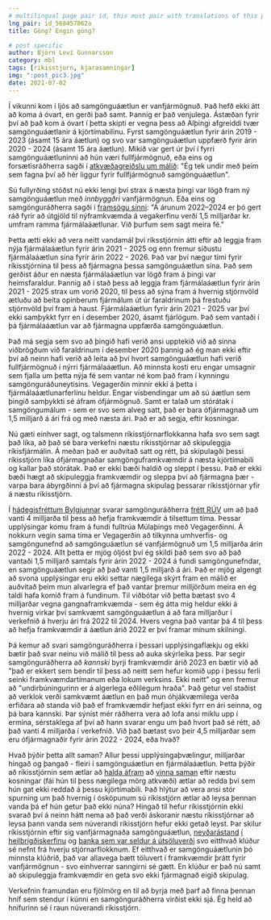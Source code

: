 ```yaml
---
# multilingual page pair id, this must pair with translations of this page. (This name must be unique)
lng_pair: id_568457062a
title: Göng? Engin göng?

# post specific
author: Björn Leví Gunnarsson
category: mbl
tags: [rikisstjorn, kjarasamningar]
img: ":post_pic3.jpg"
date: 2021-07-02
---
```


Í vikunni kom í ljós að samgönguáætlun er vanfjármögnuð. Það hefð ekki átt að koma á óvart, en gerði það samt. Þannig er það venjulega. Ástæðan fyrir því að það kom á óvart í þetta skipti er vegna þess að Alþingi afgreiddi tvær samgönguáætlanir á kjörtímabilinu. Fyrst samgönguáætlun fyrir árin 2019 - 2023 (ásamt 15 ára áætlun) og svo var samgönguáætlun uppfærð fyrir árin 2020 - 2024 (ásamt 15 ára áætlun). Mikið var gert úr því í fyrri samgönguáætluninni að hún væri fullfjármögnuð, eða eins og forsætisráðherra sagði í [atkvæðagreiðslu um málið](https://www.althingi.is/altext/raeda/149/rad20190207T144154.html): "Ég tek undir með þeim sem fagna því að hér liggur fyrir fullfjármögnuð samgönguáætlun".

Sú fullyrðing stóðst nú ekki lengi því strax á næsta þingi var lögð fram ný samgönguáætlun með _innbyggðri_ vanfjármögnun. Eða eins og samgönguráðherra sagði í [framsögu sinni](https://www.althingi.is/altext/raeda/150/rad20191204T173449.html): "Á árunum 2022–2024 er þó gert ráð fyrir að útgjöld til nýframkvæmda á vegakerfinu verði 1,5 milljarðar kr. umfram ramma fjármálaáætlunar. Við þurfum sem sagt meira fé."

Þetta ætti ekki að vera neitt vandamál því ríksstjórnin átti eftir að leggja fram nýja fjármálaáætlun fyrir árin 2021 - 2025 og enn fremur síðustu fjármálaáætlun sína fyrir árin 2022 - 2026. Það var því nægur tími fyrir ríkisstjórnina til þess að fjármagna þessa samgönguáætlun sína. Það sem gerðist áður en næsta fjármálaáætlun var lögð fram á þingi var heimsfaraldur. Þannig að í stað þess að leggja fram fjármálaáætlun fyrir árin 2021 - 2025 strax um vorið 2020, til þess að sýna fram á hvernig stjórnvöld ætluðu að beita opinberum fjármálum út úr faraldrinum þá frestuðu stjórnvöld því fram á haust. Fjármálaáætlun fyrir árin 2021 - 2025 var því ekki samþykkt fyrr en í desember 2020, ásamt fjárlögum. Það sem vantaði í þá fjármálaáætlun var að fjármagna uppfærða samgönguáætlun. 

Það má segja sem svo að þingið hafi verið ansi upptekið við að sinna viðbrögðum við faraldrinum í desember 2020 þannig að ég man ekki eftir því að neinn hafi verið að leita að því hvort samgönguáætlun hafi verið fullfjármögnuð í nýrri fjármálaáætlun. Að minnsta kosti eru engar umsagnir sem fjalla um þetta nýja fé sem vantar né kom það fram í kynningu samgönguráðuneytisins. Vegagerðin minnir ekki á þetta í fjármálaáætlunarferlinu heldur. Engar vísbendingar um að sú áætlun sem þingið samþykkti sé áfram ófjármögnuð. Samt er talað um stórátak í samgöngumálum - sem er svo sem alveg satt, það er bara ófjármagnað um 1,5 milljarð á ári frá og með næsta ári. Það er að segja, eftir kosningar. 

Nú gæti einhver sagt, og talsmenn ríkisstjórnarflokkanna hafa svo sem sagt það líka, að það sé bara verkefni næstu ríkisstjórnar að skipuleggja ríkisfjármálin. Á meðan það er auðvitað satt og rétt, þá skipulagði þessi ríkisstjórn líka ófjármagnaðar samgönguframkvæmdir á næsta kjörtímabili og kallar það stórátak. Það er ekki bæði haldið og sleppt í þessu. Það er ekki bæði hægt að skipuleggja framkvæmdir og sleppa því að fjármagna þær - varpa bara ábyrgðinni á því að fjármagna skipulag þessarar ríkisstjórnar yfir á næstu ríkisstjórn. 

Í [hádegisfréttum Bylgjunnar](https://www.visir.is/g/20212129098d/-thad-stendur-enginn-hnifur-i-kunni-) svarar samgönguráðherra [frétt RÚV](https://www.ruv.is/frett/2021/07/01/fjarmagn-vantar-til-ad-fjardarheidargong-haldi-aaetlun) um að það vanti 4 milljarða til þess að hefja framkvæmdir á tilsettum tíma. Þessar upplýsingar komu fram á fundi fulltrúa Múlaþings með Vegagerðinni. Á nokkurn vegin sama tíma er Vegagerðin að tilkynna umhverfis- og samgöngunefnd að samgönguáætlun sé vanfjármögnuð um 1,5 milljarða árin 2022 - 2024. Allt þetta er mjög óljóst því ég skildi það sem svo að það vantaði 1,5 milljarð samtals fyrir árin 2022 - 2024 á fundi samgöngunefndar, en samgönguáætlun segir að það vanti 1,5 milljarð á ári. Það er mjög algengt að svona upplýsingar eru ekki settar nægilega skýrt fram en málið er auðvitað þeim mun alvarlegra ef það vantar þremur milljörðum meira en ég taldi hafa komið fram á fundinum. Til viðbótar við þetta bætast svo 4 milljarðar vegna gangnaframkvæmda - sem ég átta mig heldur ekki á hvernig virkar því samkvæmt samgönguáætlun á að fara milljarður í verkefnið á hverju ári frá 2022 til 2024. Hvers vegna það vantar þá 4 til þess að hefja framkvæmdir á áætlun árið 2022 er því framar mínum skilningi. 

Þá kemur að svari samgönguráðherra í þessari upplýsingaflækju og ekki bætir það svar neinu við málið til þess að auka skýrleika þess. Þar segir samgönguráðherra að _kannski_ byrji framkvæmdir árið 2023 en bætir við að "það er ekkert sem bendir til þess að neitt sem hefur komið upp í þessu ferli seinki framkvæmdartímanum eða lokum verksins. Ekki neitt" og enn fremur að "undirbúningurinn er á algerlega eðlilegum hraða". Það getur vel staðist að verklok verði samkvæmt áætlun en það mun óhjákvæmilega verða erfiðara að standa við það ef framkvæmdir hefjast ekki fyrr en ári seinna, og þá bara kannski. Þar sýnist mér ráðherra vera að lofa ansi miklu upp í ermina, sérstaklega af því að hann svarar engu um það hvort það sé rétt, að það vanti 4 milljarða í verkefnið. Við það bætast svo þeir 4,5 milljarðar sem eru ófjármagnaðir fyrir árin 2022 - 2024, eða hvað? 

Hvað þýðir þetta allt saman? Allur þessi upplýsingaþvælingur, milljarðar hingað og þangað - fleiri í samgönguáætlun en fjármálaáætlun. Þetta þýðir að ríkisstjórnin sem ætlar að [halda áfram](https://www.ruv.is/frett/2021/06/12/kemur-til-greina-ad-halda-stjornarsamstarfinu-afram) að [vinna saman](https://www.ruv.is/frett/2021/06/12/ser-fyrir-ser-aframhaldandi-stjornarsamstarf) eftir næstu kosningar (fái hún til þess nægilega mörg atkvæði) ætlar að redda því sem hún gat ekki reddað á þessu kjörtímabili. Það hlýtur að vera ansi stór spurning um það hvernig í ósköpunum sú ríkisstjórn ætlar að leysa þennan vanda þá ef hún getur það ekki núna? Hingað til hefur ríkisstjórnin ekki svarað því á neinn hátt nema að það verði áskoranir næstu ríkisstjórnar að leysa þann vanda sem núverandi ríkisstjórn hefur ekki getað leyst. Þar skilur ríkisstjórnin eftir sig vanfjármagnaða samgönguáætlun, [neyðarástand](https://hringbraut.frettabladid.is/frettir-pistlar/rafn-sendir-neydarkall-stjornvold-thurfa-ad-gera-eitthvad-nuna/) [í](https://stundin.is/grein/13622/rumlega-thusund-laeknar-skora-stjornvold-ad-axla-abyrgd-stodunni-i-heilbrigdiskerfinu/) [heilbrigðiskerfinu](https://www.mbl.is/frettir/innlent/2021/05/27/adkallandi_ad_taka_a_vanda_hjukrunarheimila/) og [banka sem var seldur á útsöluverði](https://kjarninn.is/frettir/nifold-eftirspurn-eftir-brefum-i-islandsbanka-og-hluthafar-verda-24-thusund/) svo eitthvað klúður sé nefnt frá hverju stjórnarflokknum. Ef eitthvað er samgönguáætlunin þó minnsta klúðrið, það var allavega bætt töluvert í framkvæmdir þrátt fyrir vanfjármögnun - svo einhverrar sanngirni sé gætt. En klúður er það nú samt að skipuleggja framkvæmdir en geta svo ekki fjármagnað eigið skipulag. 

Verkefnin framundan eru fjölmörg en til að byrja með þarf að finna þennan hníf sem stendur í kúnni en samgönguráðherra virðist ekki sjá. Ég held að hnífurinn sé í raun núverandi ríkisstjórn.
